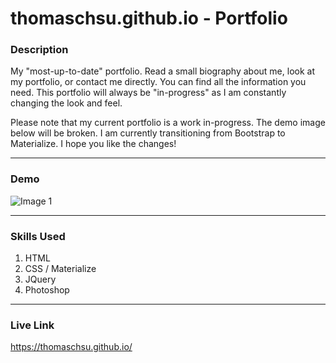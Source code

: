 # thomaschsu.github.io - Portfolio

### Description
My "most-up-to-date" portfolio. Read a small biography about me, look at my portfolio, or contact me directly. You can find all the information you need. This portfolio will always be "in-progress" as I am constantly changing the look and feel.

Please note that my current portfolio is a work in-progress. The demo image below will be broken. I am currently transitioning from Bootstrap to Materialize. I hope you like the changes!

- - -

### Demo
![Image 1](/images/image01.gif)

- - -

### Skills Used
1. HTML
2. CSS / Materialize
3. JQuery
4. Photoshop

- - - 

### Live Link
https://thomaschsu.github.io/